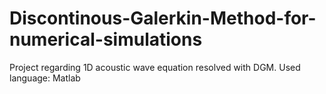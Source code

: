# Discontinous-Galerkin-Method-for-numerical-simulations
Project regarding 1D acoustic wave equation resolved with DGM.
Used language: Matlab
